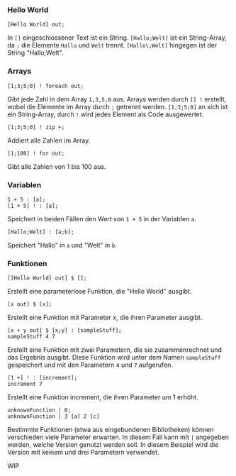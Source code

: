 ### Hello World
```
[Hello World] out;
```
In `[]` eingeschlossener Text ist ein String. `[Hallo;Welt]` ist ein String-Array, da `;` die
Elemente `Hallo` und `Welt` trennt. `[Hallo\;Welt]` hingegen ist der String "Hallo;Welt".
### Arrays
```
[1;3;5;0] ! foreach out;
```
Gibt jede Zahl in dem Array `1,3,5,0` aus. Arrays werden durch `[] !` erstellt, wobei die Elemente im Array durch `;` getrennt werden.
`[1;3;5;0]` an sich ist ein String-Array, durch `!` wird jedes Element als Code ausgewertet.
```
[1;3;5;0] ! zip +;
```
Addiert alle Zahlen im Array.
```
[1;100] ! for out;
```
Gibt alle Zahlen von 1 bis 100 aus.
### Variablen
```
1 + 5 : [a];
[1 + 5] ! : [a];
```
Speichert in beiden Fällen den Wert von `1 + 5` in der Variablen `a`.
```
[Hallo;Welt] : [a;b];
```
Speichert "Hallo" in `a` und "Welt" in `b`.
### Funktionen
```
[[Hello World] out] $ [];
```
Erstellt eine parameterlose Funktion, die "Hello World" ausgibt.
```
[x out] $ [x];
```
Erstellt eine Funktion mit Parameter x, die ihren Parameter ausgibt.
```
[x + y out] $ [x;y] : [sampleStuff];
sampleStuff 4 7
```
Erstellt eine Funktion mit zwei Parametern, die sie zusammenrechnet und das Ergebnis ausgibt. Diese Funktion wird unter dem Namen `sampleStuff` gespeichert und mit den Parametern `4` und `7` aufgerufen.
```
[1 +] ! : [increment];
increment 7
```
Erstellt eine Funktion increment, die ihren Parameter um 1 erhöht.
```
unknownFunction | 0;
unknownFunction | 3 [a] 2 [c]
```
Bestimmte Funktionen (etwa aus eingebundenen Bibliotheken) können verschieden viele Parameter erwarten. In diesem Fall kann mit `|`
angegeben werden, welche Version genutzt werden soll. In diesem Beispiel wird die Version mit keinem und drei Parametern verwendet.

WIP

